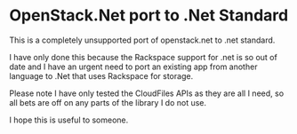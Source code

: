 # OpenStack.Net port to .Net Standard

This is a completely unsupported port of openstack.net to .net standard.

I have only done this because the Rackspace support for .net is so out of date and I have an urgent need to port an existing app from another language to .Net that uses Rackspace for storage.

Please note I have only tested the CloudFiles APIs as they are all I need, so all bets are off on any parts of the library I do not use.

I hope this is useful to someone.
